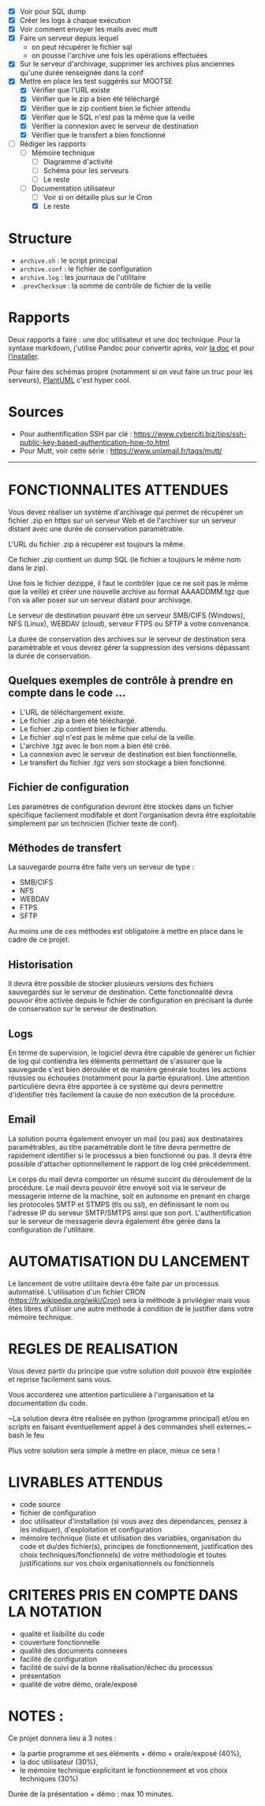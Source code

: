 - [x] Voir pour SQL dump
- [x] Créer les logs à chaque exécution
- [x] Voir comment envoyer les mails avec mutt
- [x] Faire un serveur depuis lequel
  - on peut récupérer le fichier sql
  - on pousse l'archive une fois les opérations effectuées
- [x] Sur le serveur d'archivage, supprimer les archives plus anciennes qu'une durée renseignée dans la conf
- [x] Mettre en place les test suggérés sur MOOTSE
    - [x] Vérifier que l'URL existe
    - [x] Vérifier que le zip a bien été téléchargé
    - [x] Vérifier que le zip contient bien le fichier attendu
    - [x] Vérifier que le SQL n'est pas la même que la veille
    - [x] Vérifier la connexion avec le serveur de destination
    - [x] Vérifier que le transfert a bien fonctionné
- [ ] Rédiger les rapports
    - [ ] Mémoire technique
        - [ ] Diagramme d'activité
        - [ ] Schéma pour les serveurs
        - [ ] Le reste
    - [ ] Documentation utilisateur
        - [ ] Voir si on détaille plus sur le Cron
        - [x] Le reste

# Structure

- `archive.sh` : le script principal
- `archive.conf` : le fichier de configuration
- `archive.log` : les journaux de l'utilitaire
- `.prevChecksum` : la somme de contrôle de fichier de la veille

# Rapports

Deux rapports à faire : une doc utilisateur et une doc technique. Pour la syntaxe markdown, j'utilise Pandoc pour convertir après, voir [la doc](https://pandoc.org/MANUAL.html) et pour [l'installer](https://pandoc.org/installing.html).

Pour faire des schémas propre (notamment si on veut faire un truc pour les serveurs), [PlantUML](https://plantuml.com/fr/) c'est hyper cool.

# Sources

- Pour authentification SSH par clé : <https://www.cyberciti.biz/tips/ssh-public-key-based-authentication-how-to.html>
- Pour Mutt, voir cette série : <https://www.unixmail.fr/tags/mutt/>

***

# FONCTIONNALITES ATTENDUES

Vous devez réaliser un système d'archivage qui permet de récupérer un fichier .zip en https sur un serveur Web et de l'archiver sur un serveur distant avec une durée de conservation paramètrable.

L'URL du fichier .zip à récupérer est toujours la même.

Ce fichier .zip contient un dump SQL (le fichier a toujours le même nom dans le zip).

Une fois le fichier dézippé, il faut le contrôler (que ce ne soit pas le même que la veille) et créer une nouvelle archive au format AAAADDMM.tgz que l'on va aller poser sur un serveur distant pour archivage.

Le serveur de destination pouvant être un serveur SMB/CIFS (Windows), NFS (Linux),  WEBDAV (cloud), serveur FTPS ou SFTP à votre convenance.

La durée de conservation des archives sur le serveur de destination sera paramètrable et vous devrez gérer la suppression des versions dépassant la durée de conservation.

## Quelques exemples de contrôle à prendre en compte dans le code ...

- L'URL de téléchargement existe.
- Le fichier .zip a bien été téléchargé.
- Le fichier .zip contient bien le fichier attendu.
- Le fichier .sql n'est pas le même que celui de la veille.
- L'archive .tgz avec le bon nom a bien été créé.
- La connexion avec le serveur de destination est bien fonctionnelle.
- Le transfert du fichier .tgz vers son stockage a bien fonctionné.

## Fichier de configuration

Les paramètres de configuration devront être stockés dans un fichier spécifique facilement modifable et dont l'organisation devra être exploitable simplement par un technicien (fichier texte de conf).

## Méthodes de transfert

La sauvegarde pourra être faite vers un serveur de type :

- SMB/CIFS
- NFS
- WEBDAV
- FTPS
- SFTP

Au moins une de ces méthodes est obligatoire à mettre en place dans le cadre de ce projet. 

## Historisation

Il devra être possible de stocker plusieurs versions des fichiers sauvegardés sur le serveur de destination. Cette fonctionnalité devra pouvoir être activée depuis le fichier de configuration en précisant la durée de conservation sur le serveur de destination. 

## Logs

En terme de supervision, le logiciel devra être capable de générer un fichier de log qui contiendra les éléments permettant de s'assurer que la sauvegarde s'est bien déroulée et de manière générale toutes les actions réussies ou échouées (notamment pour la partie épuration). Une attention particulière devra être apportée à ce système qui devra permettre d'identifier très facilement la cause de non exécution de la procédure.

## Email

La solution pourra également envoyer un mail (ou pas) aux destinataires paramétrables, au titre paramétrable dont le titre devra permettre de rapidement identifier si le processus a bien fonctionné ou pas. Il devra être possible d'attacher optionnellement le rapport de log créé précédemment.

Le corps du mail devra comporter un résumé succint du déroulement de la procédure. Le mail devra pouvoir être envoyé soit via le serveur de messagerie interne de la machine, soit en autonome en prenant en charge les protocoles SMTP et STMPS (tls ou ssl), en définissant le nom ou l'adresse IP du serveur SMTP/SMTPS ainsi que son port. L'authentification sur le serveur de messagerie devra également être gérée dans la configuration de l'utilitaire.

# AUTOMATISATION DU LANCEMENT

Le lancement de votre utilitaire devra être faite par un processus automatisé. L'utilisation d'un fichier CRON (https://fr.wikipedia.org/wiki/Cron) sera la méthode à privilégier mais vous êtes libres d'utiliser une autre méthode à condition de le justifier dans votre mémoire technique.

# REGLES DE REALISATION

Vous devez partir du principe que votre solution doit pouvoir être exploitée et reprise facilement sans vous.

Vous accorderez une attention particulière à l'organisation et la documentation du code.

~La solution devra être réalisée en python (programme principal) et/ou en scripts en faisant éventuellement appel à des commandes shell externes.~ bash le feu

Plus votre solution sera simple à mettre en place, mieux ce sera !

# LIVRABLES ATTENDUS

- code source
- fichier de configuration
- doc utilisateur d'installation (si vous avez des dépendances, pensez à les indiquer), d'exploitation et configuration
- mémoire technique (liste et utilisation des variables, organisation du code et du/des fichier(s), principes de fonctionnement, justification des choix techniques/fonctionnels) de votre méthodologie et toutes justifications sur vos choix organisationnels ou fonctionnels

# CRITERES PRIS EN COMPTE DANS LA NOTATION

- qualité et lisibilité du code
- couverture fonctionnelle
- qualité des documents connexes
- facilité de configuration
- facilité de suivi de la bonne réalisation/échec du processus
- présentation 
- qualité de votre démo, orale/exposé

# NOTES :

Ce projet donnera lieu à 3 notes : 

- la partie programme et ses éléments + démo + orale/exposé (40%), 
- la doc utilisateur (30%), 
- le mémoire technique explicitant le fonctionnement et vos choix  techniques (30%)

Durée de la présentation + démo : max 10 minutes.
